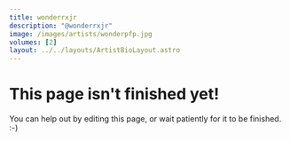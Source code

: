 ```yaml
---
title: wonderrxjr
description: "@wonderrxjr"
image: /images/artists/wonderpfp.jpg
volumes: [2]
layout: ../../layouts/ArtistBioLayout.astro
---
```


# This page isn't finished yet!

You can help out by editing this page, or wait patiently for it to be finished. :-)
